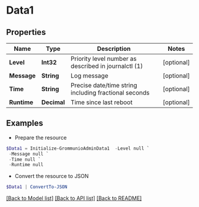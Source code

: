 # Data1
## Properties

Name | Type | Description | Notes
------------ | ------------- | ------------- | -------------
**Level** | **Int32** | Priority level number as described in journalctl (1) | [optional] 
**Message** | **String** | Log message | [optional] 
**Time** | **String** | Precise date/time string including fractional seconds | [optional] 
**Runtime** | **Decimal** | Time since last reboot | [optional] 

## Examples

- Prepare the resource
```powershell
$Data1 = Initialize-GrommunioAdminData1  -Level null `
 -Message null `
 -Time null `
 -Runtime null
```

- Convert the resource to JSON
```powershell
$Data1 | ConvertTo-JSON
```

[[Back to Model list]](../README.md#documentation-for-models) [[Back to API list]](../README.md#documentation-for-api-endpoints) [[Back to README]](../README.md)

